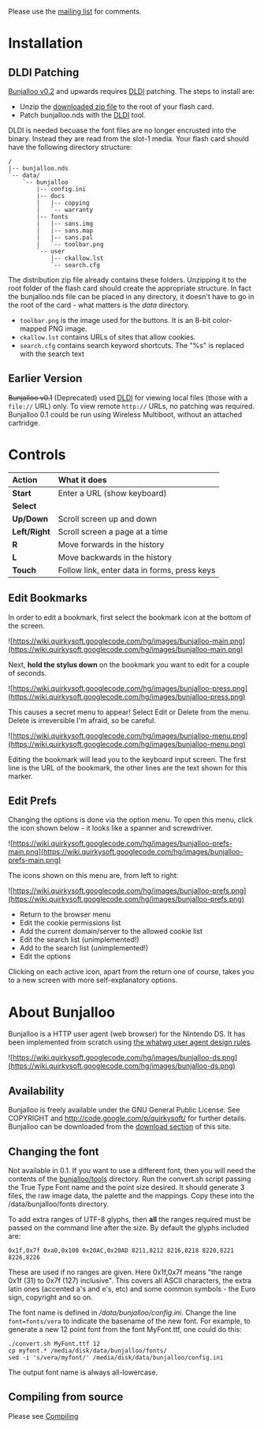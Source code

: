 

Please use the [mailing list](http://groups.google.com/group/bunjalloo-discussion) for comments.

# Installation #
## DLDI Patching ##
[Bunjalloo v0.2](BunjallooChangelog.md) and upwards requires [DLDI](http://chishm.drunkencoders.com/DLDI/) patching. The steps to install are:

  * Unzip the [downloaded zip file](http://code.google.com/p/quirkysoft/downloads/list) to the root of your flash card.
  * Patch bunjalloo.nds with the [DLDI](http://chishm.drunkencoders.com/DLDI/) tool.

DLDI is needed becuase the font files are no longer encrusted into the
binary. Instead they are read from the slot-1 media. Your flash card should have the
following directory structure:
```
/
|-- bunjalloo.nds
`-- data/
    `-- bunjalloo
        |-- config.ini
        |-- docs
        |   |-- copying
        |   `-- warranty
        |-- fonts
        |   |-- sans.img
        |   |-- sans.map
        |   |-- sans.pal
        |   `-- toolbar.png
        `-- user
            |-- ckallow.lst
            `-- search.cfg
```
The distribution zip file already contains these folders. Unzipping it to the
root folder of the flash card should create the appropriate structure. In fact the bunjalloo.nds file can be placed in any directory, it doesn't have to go in the root of the card - what matters is the _data_ directory.

  * `toolbar.png` is the image used for the buttons. It is an 8-bit color-mapped PNG image.
  * `ckallow.lst` contains URLs of sites that allow cookies.
  * `search.cfg` contains search keyword shortcuts. The "%s" is replaced with the search text

## Earlier Version ##
~~Bunjalloo v0.1~~ (Deprecated) used [DLDI](http://chishm.drunkencoders.com/DLDI/) for viewing local files (those with a `file://` URL) only. To view remote `http://` URLs, no patching was required. Bunjalloo 0.1 could be run using Wireless Multiboot, without an attached cartridge.

# Controls #
|**Action**|What it does|
|:---------|:-----------|
|**Start**|Enter a URL (show keyboard)|
|**Select**|  |
|**Up/Down**|Scroll screen up and down|
|**Left/Right**|Scroll screen a page at a time|
|**R**|Move forwards in the history|
|**L**|Move backwards in the history|
|**Touch**|Follow link, enter data in forms, press keys|

## Edit Bookmarks ##
In order to edit a bookmark, first select the bookmark icon at the bottom of
the screen.

![https://wiki.quirkysoft.googlecode.com/hg/images/bunjalloo-main.png](https://wiki.quirkysoft.googlecode.com/hg/images/bunjalloo-main.png)

Next, **hold the stylus down** on the bookmark you want to edit for a couple
of seconds.

![https://wiki.quirkysoft.googlecode.com/hg/images/bunjalloo-press.png](https://wiki.quirkysoft.googlecode.com/hg/images/bunjalloo-press.png)

This causes a secret menu to appear! Select Edit or Delete from the menu.
Delete is irreversible I'm afraid, so be careful.

![https://wiki.quirkysoft.googlecode.com/hg/images/bunjalloo-menu.png](https://wiki.quirkysoft.googlecode.com/hg/images/bunjalloo-menu.png)

Editing the bookmark will lead you to the keyboard input screen. The first
line is the URL of the bookmark, the other lines are the text shown for this
marker.

## Edit Prefs ##

Changing the options is done via the option menu. To open this menu, click
the icon shown below - it looks like a spanner and screwdriver.

![https://wiki.quirkysoft.googlecode.com/hg/images/bunjalloo-prefs-main.png](https://wiki.quirkysoft.googlecode.com/hg/images/bunjalloo-prefs-main.png)

The icons shown on this menu are, from left to right:

![https://wiki.quirkysoft.googlecode.com/hg/images/bunjalloo-prefs.png](https://wiki.quirkysoft.googlecode.com/hg/images/bunjalloo-prefs.png)

  * Return to the browser menu
  * Edit the cookie permissions list
  * Add the current domain/server to the allowed cookie list
  * Edit the search list (unimplemented!)
  * Add to the search list (unimplemented!)
  * Edit the options

Clicking on each active icon, apart from the return one of course, takes you
to a new screen with more self-explanatory options.

# About Bunjalloo #
Bunjalloo is a HTTP user agent (web browser) for the Nintendo DS. It has been implemented from scratch using [the whatwg user agent design rules](http://www.whatwg.org/).

![https://wiki.quirkysoft.googlecode.com/hg/images/bunjalloo-ds.png](https://wiki.quirkysoft.googlecode.com/hg/images/bunjalloo-ds.png)

## Availability ##
Bunjalloo is freely available under the GNU General Public License. See COPYRIGHT and http://code.google.com/p/quirkysoft/ for further details. Bunjalloo can be downloaded from the [download section](http://code.google.com/p/quirkysoft/downloads/list) of this site.

## Changing the font ##
Not available in 0.1. If you want to use a different font, then you will need the contents of the
[bunjalloo/tools](http://quirkysoft.googlecode.com/svn/trunk/bunjalloo/tools/) directory.
Run the convert.sh script passing the True Type Font name and the point size desired. It should generate 3 files, the raw image data, the palette and the mappings. Copy these into the /data/bunjalloo/fonts directory.

To add extra ranges of UTF-8 glyphs, then **all** the ranges required must be
passed on the command line after the size. By default the glyphs included are:
```
0x1f,0x7f 0xa0,0x100 0x20AC,0x20AD 8211,8212 8216,8218 8220,8221 8226,8226
```
These are used if no ranges are given.  Here 0x1f,0x7f means "the range 0x1f (31)
to 0x7f (127) inclusive". This covers all ASCII characters, the extra latin ones
(accented a's and e's, etc) and some common symbols - the Euro sign, copyright and
so on.

The font name is defined in _/data/bunjalloo/config.ini_. Change the line
`font=fonts/vera` to indicate the basename of the new font. For
example, to generate a new 12 point font from the font MyFont.ttf, one could do
this:
```
./convert.sh MyFont.ttf 12
cp myfont.* /media/disk/data/bunjalloo/fonts/
sed -i 's/vera/myfont/' /media/disk/data/bunjalloo/config.ini
```
The output font name is always all-lowercase.

## Compiling from source ##
Please see [Compiling](Compiling.md)
